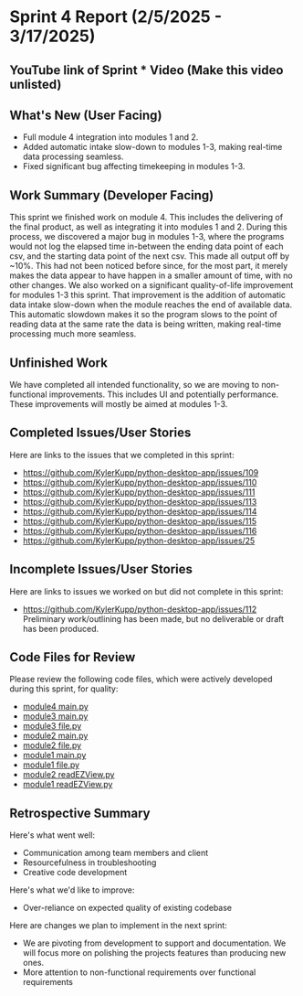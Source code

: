 # Sprint 4 Report (2/5/2025 - 3/17/2025)

## YouTube link of Sprint * Video (Make this video unlisted)


## What's New (User Facing)
 * Full module 4 integration into modules 1 and 2.
 * Added automatic intake slow-down to modules 1-3, making real-time data processing seamless.
 * Fixed significant bug affecting timekeeping in modules 1-3. 

## Work Summary (Developer Facing)
This sprint we finished work on module 4. This includes the delivering of the final product, as well as integrating it into modules 1 and 2. During this process, we discovered a major bug in modules 1-3, where the programs would not log the elapsed time in-between the ending data point of each csv, and the starting data point of the next csv. This made all output off by ~10%. This had not been noticed before since, for the most part, it merely makes the data appear to have happen in a smaller amount of time, with no other changes. We also worked on a significant quality-of-life improvement for modules 1-3 this sprint. That improvement is the addition of automatic data intake slow-down when the module reaches the end of available data. This automatic slowdown makes it so the program slows to the point of reading data at the same rate the data is being written, making real-time processing much more seamless.

## Unfinished Work
We have completed all intended functionality, so we are moving to non-functional improvements. This includes UI and potentially performance. These improvements will mostly be aimed at modules 1-3.

## Completed Issues/User Stories
Here are links to the issues that we completed in this sprint:

* https://github.com/KylerKupp/python-desktop-app/issues/109
* https://github.com/KylerKupp/python-desktop-app/issues/110
* https://github.com/KylerKupp/python-desktop-app/issues/111
* https://github.com/KylerKupp/python-desktop-app/issues/113
* https://github.com/KylerKupp/python-desktop-app/issues/114
* https://github.com/KylerKupp/python-desktop-app/issues/115
* https://github.com/KylerKupp/python-desktop-app/issues/116
* https://github.com/KylerKupp/python-desktop-app/issues/25
 
 ## Incomplete Issues/User Stories
 Here are links to issues we worked on but did not complete in this sprint:
 
 * https://github.com/KylerKupp/python-desktop-app/issues/112 Preliminary work/outlining has been made, but no deliverable or draft has been produced.

## Code Files for Review
Please review the following code files, which were actively developed during this sprint, for quality:
 * [module4 main.py](https://github.com/KylerKupp/python-desktop-app/blob/module-4-read-data/module4/application/main.py)
 * [module3 main.py](https://github.com/KylerKupp/python-desktop-app/blob/module-4-read-data/module3/application/mainUI/main.py)
 * [module3 file.py](https://github.com/KylerKupp/python-desktop-app/blob/module-4-read-data/module3/application/read-data/file.py)
 * [module2 main.py](https://github.com/KylerKupp/python-desktop-app/blob/module-4-read-data/module2/application/mainUI/main.py)
 * [module2 file.py](https://github.com/KylerKupp/python-desktop-app/blob/module-4-read-data/module2/application/read-data/file.py)
 * [module1 main.py](https://github.com/KylerKupp/python-desktop-app/blob/module-4-read-data/module1/application/mainUI/main.py)
 * [module1 file.py](https://github.com/KylerKupp/python-desktop-app/blob/module-4-read-data/module1/application/read-data/file.py)
 * [module2 readEZView.py](https://github.com/KylerKupp/python-desktop-app/blob/module-4-read-data/module2/application/read-data/readEZView.py)
 * [module1 readEZView.py](https://github.com/KylerKupp/python-desktop-app/blob/module-4-read-data/module1/application/read-data/readEZView.py)
 
## Retrospective Summary
Here's what went well:
  * Communication among team members and client
  * Resourcefulness in troubleshooting
  * Creative code development
 
Here's what we'd like to improve:
   * Over-reliance on expected quality of existing codebase
  
Here are changes we plan to implement in the next sprint:
   * We are pivoting from development to support and documentation. We will focus more on polishing the projects features than producing new ones.
   * More attention to non-functional requirements over functional requirements
